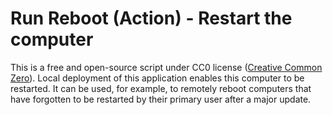 # Run Reboot (Action) - Restart the computer

This is a free and open-source script under CC0 license ([Creative Common Zero](https://spdx.org/licenses/CC0-1.0)).
Local deployment of this application enables this computer to be restarted.
It can be used, for example, to remotely reboot computers that have forgotten to be restarted by their primary user after a major update.

